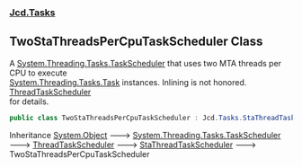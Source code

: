 ### [Jcd.Tasks](Jcd.Tasks.md 'Jcd.Tasks')

## TwoStaThreadsPerCpuTaskScheduler Class

A [System.Threading.Tasks.TaskScheduler](https://docs.microsoft.com/en-us/dotnet/api/System.Threading.Tasks.TaskScheduler 'System.Threading.Tasks.TaskScheduler') that uses two MTA threads per CPU to execute  
[System.Threading.Tasks.Task](https://docs.microsoft.com/en-us/dotnet/api/System.Threading.Tasks.Task 'System.Threading.Tasks.Task') instances. Inlining is not honored. [ThreadTaskScheduler](Jcd.Tasks.ThreadTaskScheduler.md 'Jcd.Tasks.ThreadTaskScheduler')  
for details.

```csharp
public class TwoStaThreadsPerCpuTaskScheduler : Jcd.Tasks.StaThreadTaskScheduler
```

Inheritance [System.Object](https://docs.microsoft.com/en-us/dotnet/api/System.Object 'System.Object') &#129106; [System.Threading.Tasks.TaskScheduler](https://docs.microsoft.com/en-us/dotnet/api/System.Threading.Tasks.TaskScheduler 'System.Threading.Tasks.TaskScheduler') &#129106; [ThreadTaskScheduler](Jcd.Tasks.ThreadTaskScheduler.md 'Jcd.Tasks.ThreadTaskScheduler') &#129106; [StaThreadTaskScheduler](Jcd.Tasks.StaThreadTaskScheduler.md 'Jcd.Tasks.StaThreadTaskScheduler') &#129106; TwoStaThreadsPerCpuTaskScheduler